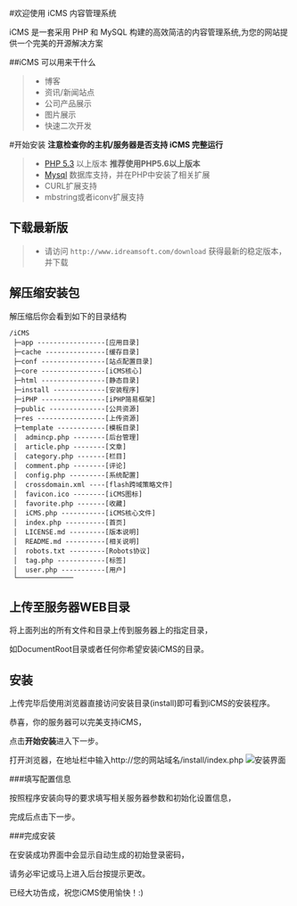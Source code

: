#欢迎使用 iCMS 内容管理系统

iCMS 是一套采用 PHP 和 MySQL 构建的高效简洁的内容管理系统,为您的网站提供一个完美的开源解决方案

##iCMS 可以用来干什么
> * 博客
> * 资讯/新闻站点
> * 公司产品展示
> * 图片展示
> * 快速二次开发

#开始安装
**注意检查你的主机/服务器是否支持 iCMS 完整运行**
> * [PHP 5.3][1] 以上版本 **推荐使用PHP5.6以上版本**
> * [Mysql][2] 数据库支持，并在PHP中安装了相关扩展
> * CURL扩展支持
> * mbstring或者iconv扩展支持

## 下载最新版

> * 请访问 `http://www.idreamsoft.com/download` 获得最新的稳定版本，并下载

## 解压缩安装包
解压缩后你会看到如下的目录结构
```
/iCMS
 ├─app -----------------[应用目录]
 ├─cache ---------------[缓存目录]
 ├─conf ----------------[站点配置目录]
 ├─core ----------------[iCMS核心]
 ├─html ----------------[静态目录]
 ├─install -------------[安装程序]
 ├─iPHP ----------------[iPHP简易框架]
 ├─public --------------[公共资源]
 ├─res -----------------[上传资源]
 ├─template ------------[模板目录]
 │  admincp.php --------[后台管理]
 │  article.php --------[文章]
 │  category.php -------[栏目]
 │  comment.php --------[评论]
 │  config.php ---------[系统配置]
 │  crossdomain.xml ----[flash跨域策略文件]
 │  favicon.ico --------[iCMS图标]
 │  favorite.php -------[收藏]
 │  iCMS.php -----------[iCMS核心文件]
 │  index.php ----------[首页]
 │  LICENSE.md ---------[版本说明]
 │  README.md ----------[相关说明]
 │  robots.txt ---------[Robots协议]
 │  tag.php ------------[标签]
 │  user.php -----------[用户]
 └──────────────
```

## 上传至服务器WEB目录

将上面列出的所有文件和目录上传到服务器上的指定目录，

如DocumentRoot目录或者任何你希望安装iCMS的目录。

## 安装
上传完毕后使用浏览器直接访问安装目录(install)即可看到iCMS的安装程序。

恭喜，你的服务器可以完美支持iCMS，

点击**开始安装**进入下一步。

打开浏览器，在地址栏中输入http://您的网站域名/install/index.php
![安装界面][5]

###填写配置信息

按照程序安装向导的要求填写相关服务器参数和初始化设置信息，

完成后点击下一步。

###完成安装

在安装成功界面中会显示自动生成的初始登录密码，

请务必牢记或马上进入后台按提示更改。

已经大功告成，祝您iCMS使用愉快！:)


[1]: http://www.php.net/
[2]: http://www.mysql.com/
[3]: http://www.postgresql.org/
[4]: http://sqlite.org/
[5]: http://www.idreamsoft.com/static/install.jpg
[6]: http://git-scm.com/book/zh/v1/%E8%B5%B7%E6%AD%A5-%E5%AE%89%E8%A3%85-Git
